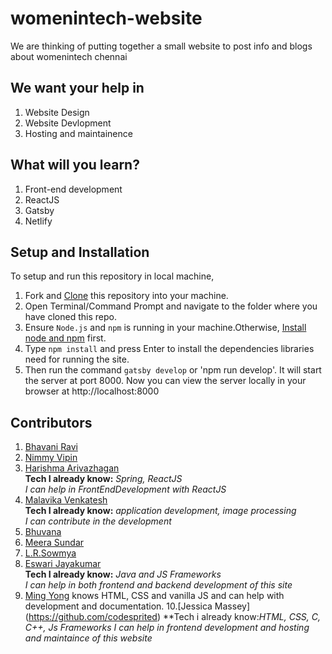 # womenintech-website

We are thinking of putting together a small website to post info and blogs about womenintech chennai

## We want your help in

1. Website Design
2. Website Devlopment
3. Hosting and maintainence

## What will you learn?

1. Front-end development
2. ReactJS
3. Gatsby
4. Netlify

## Setup and Installation
To setup and run this repository in local machine,

1. Fork and [Clone](https://help.github.com/en/articles/cloning-a-repository) this repository into your machine.
2. Open Terminal/Command Prompt and navigate to the folder where you have cloned this repo.
3. Ensure `Node.js` and `npm` is running in your machine.Otherwise, [Install node and npm](https://www.npmjs.com/get-npm) first.
4. Type `npm install` and press Enter to install the dependencies libraries need for running the site.
5. Then run the command `gatsby develop` or 'npm run develop'. It will start the server at port 8000. 
Now you can view the server locally in your browser at http://localhost:8000

## Contributors

1. [Bhavani Ravi](https://github.com/bhavaniravi)
2. [Nimmy Vipin](https://github.com/NimmyVipin)
3. [Harishma Arivazhagan](https://github.com/HarishmaA/)  
    **Tech I already know:** *Spring, ReactJS*  
   *I can help in FrontEndDevelopment with ReactJS*  
4. [Malavika Venkatesh](https://github.com/MalavikaVenkatesh)  
    **Tech I already know:** *application development, image processing*  
   *I can contribute in the development*  
5. [Bhuvana](https://github.com/bhuvana-guna)
6. [Meera Sundar](https://github.com/meerasndr) 
7. [L.R.Sowmya](https://github.com/SowmyaLR)
8. [Eswari Jayakumar](https://github.com/eswarijayakumar)  
    **Tech I already know:** *Java and JS Frameworks*  
   *I can help in both frontend and backend development of this site*
9. [Ming Yong](https://github.com/ming-yong) knows HTML, CSS and vanilla JS and can help with development and documentation.
10.[Jessica Massey] (https://github.com/codesprited)
	**Tech i already know:*HTML, CSS, C, C++, Js Frameworks*
	*I can help in frontend development and hosting and maintaince of this website*
	
